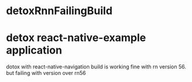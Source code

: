 # detoxRnnFailingBuild 
# detox react-native-example application

dotox with react-native-navigation build is working fine with rn version 56. but failing with version over rn56
